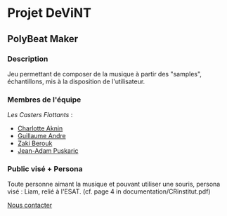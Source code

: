 # Projet DeViNT
## PolyBeat Maker

### Description
Jeu permettant de composer de la musique à partir des "samples", échantillons, mis à la disposition de l'utilisateur.



### Membres de l'équipe
*Les Casters Flottants* :
   *  [Charlotte Aknin](mailto:charlotte.aknin@etu.unice.fr)
   *  [Guillaume Andre](mailto:guillaume.andre@etu.unice.fr)
   *  [Zaki Berouk](mailto:zaki.berouk@etu.unice.fr)
   *  [Jean-Adam Puskaric](mailto:jean-adam.puskaric@etu.unice.fr)



### Public visé + Persona 
Toute personne aimant la musique et pouvant utiliser une souris, persona visé : Liam, relié à l'ESAT. (cf. page 4 in documentation/CRinstitut.pdf)

[Nous contacter](mailto:charlotte.aknin@etu.unice.fr,guillaume.andre@etu.unice.fr,mailto:zaki.berouk@etu.unice.fr,jean-adam.puskaric@etu.unice.fr)

